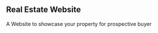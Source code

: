 ## Real Estate Website
A Website to showcase your property for prospective buyer

[](https://real-estate-hmfd.onrender.com/)
